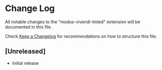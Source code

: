 # Change Log

All notable changes to the "modus-vivendi-tinted" extension will be documented in this file.

Check [Keep a Changelog](http://keepachangelog.com/) for recommendations on how to structure this file.

## [Unreleased]

- Initial release
